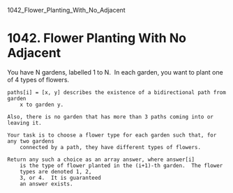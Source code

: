 1042_Flower_Planting_With_No_Adjacent
# 1042. Flower Planting With No Adjacent

You have N gardens, labelled 1 to N.  In each
        garden, you want to plant one of 4 types of flowers.

    paths[i] = [x, y] describes the existence of a bidirectional path from garden
        x to garden y.

    Also, there is no garden that has more than 3 paths coming into or leaving it.

    Your task is to choose a flower type for each garden such that, for any two gardens
        connected by a path, they have different types of flowers.

    Return any such a choice as an array answer, where answer[i]
        is the type of flower planted in the (i+1)-th garden.  The flower
        types are denoted 1, 2,
        3, or 4.  It is guaranteed
        an answer exists.